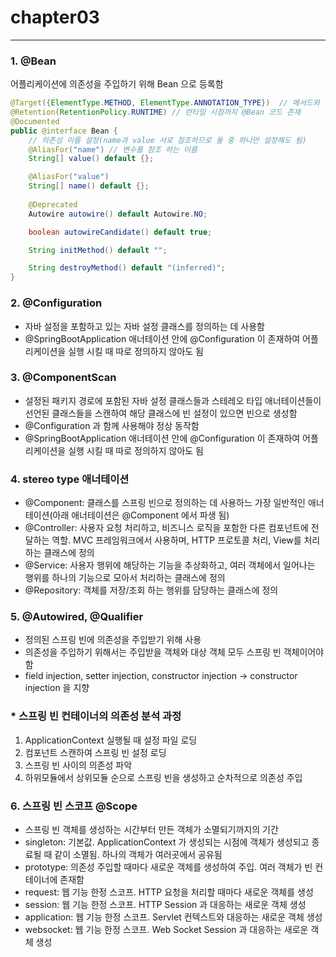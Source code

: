 # chapter03

---

### 1. @Bean
어플리케이션에 의존성을 주입하기 위해 Bean 으로 등록함
```java
@Target({ElementType.METHOD, ElementType.ANNOTATION_TYPE})  // 메서드와 애너테이션을 Bean 으로 등록 가능
@Retention(RetentionPolicy.RUNTIME) // 런타임 시점까지 @Bean 코드 존재
@Documented
public @interface Bean {
    // 의존성 이름 설정(name과 value 서로 참조하므로 둘 중 하나만 설정해도 됨)
    @AliasFor("name") // 변수를 참조 하는 이름
    String[] value() default {};

    @AliasFor("value")
    String[] name() default {};
   
    @Deprecated
    Autowire autowire() default Autowire.NO;

    boolean autowireCandidate() default true;

    String initMethod() default "";

    String destroyMethod() default "(inferred)";
}
```

### 2. @Configuration
* 자바 설정을 포함하고 있는 자바 설정 클래스를 정의하는 데 사용함
* @SpringBootApplication 애너테이션 안에 @Configuration 이 존재하여 어플리케이션을 실행 시킬 때 따로 정의하지 않아도 됨

### 3. @ComponentScan
* 설정된 패키지 경로에 포함된 자바 설정 클래스들과 스테레오 타입 애너테이션들이 선언된 클래스들을 스캔하여 해당 클래스에 빈 설정이 있으면 빈으로 생성함
* @Configuration 과 함께 사용해야 정상 동작함
* @SpringBootApplication 애너테이션 안에 @Configuration 이 존재하여 어플리케이션을 실행 시킬 때 따로 정의하지 않아도 됨

### 4. stereo type 애너테이션
* @Component: 클래스를 스프링 빈으로 정의하는 데 사용하느 가장 일반적인 애너테이션(아래 애너테이션은 @Component 에서 파생 됨)
* @Controller: 사용자 요청 처리하고, 비즈니스 로직을 포함한 다른 컴포넌트에 전달하는 역할. MVC 프레임워크에서 사용하며, HTTP 프로토콜 처리, View를 처리하는 클래스에 정의
* @Service: 사용자 행위에 해당하는 기능을 추상화하고, 여러 객체에서 일어나는 행위를 하나의 기능으로 모아서 처리하는 클래스에 정의
* @Repository: 객체를 저장/조회 하는 행위를 담당하는 클래스에 정의

### 5. @Autowired, @Qualifier
* 정의된 스프링 빈에 의존성을 주입받기 위해 사용
* 의존성을 주입하기 위해서는 주입받을 객체와 대상 객체 모두 스프링 빈 객체이어야함
* field injection, setter injection, constructor injection -> constructor injection 을 지향

### * 스프링 빈 컨테이너의 의존성 분석 과정
1. ApplicationContext 실행될 때 설정 파일 로딩
2. 컴포넌트 스캔하여 스프링 빈 설정 로딩
3. 스프링 빈 사이의 의존성 파악
4. 하위모듈에서 상위모듈 순으로 스프링 빈을 생성하고 순차적으로 의존성 주입

### 6. 스프링 빈 스코프 @Scope
* 스프링 빈 객체를 생성하는 시간부터 만든 객체가 소멸되기까지의 기간
* singleton: 기본값. ApplicationContext 가 생성되는 시점에 객체가 생성되고 종료될 때 같이 소멸됨.
  하나의 객체가 여러곳에서 공유됨
* prototype: 의존성 주입할 때마다 새로운 객체를 생성하여 주입.
  여러 객체가 빈 컨테이너에 존재함
* request: 웹 기능 한정 스코프. HTTP 요청을 처리할 때마다 새로운 객체를 생성
* session: 웹 기능 한정 스코프. HTTP Session 과 대응하는 새로운 객체 생성
* application: 웹 기능 한정 스코프. Servlet 컨텍스트와 대응하는 새로운 객체 생성
* websocket: 웹 기능 한정 스코프. Web Socket Session 과 대응하는 새로운 객체 생성